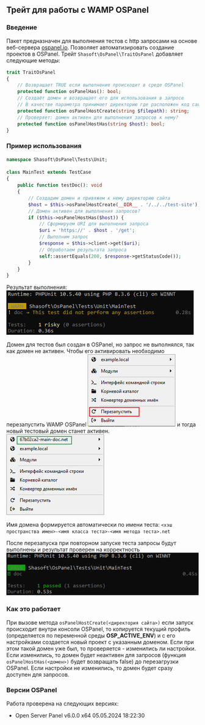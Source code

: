 ## Трейт для работы с WAMP OSPanel

### Введение

Пакет предназначен для выполнения тестов с http запросами на основе веб-сервера [ospanel.io](https://ospanel.io).
Позволяет автоматизировать создание проектов в OSPanel. Трейт `Shasoft\OsPanel\TraitOsPanel` добавляет следующие методы:
```php
trait TraitOsPanel
{
    // Возвращает TRUE если выполнение происходит в среде OSPanel
    protected function osPanelHas(): bool;
    // Создаёт домен и возвращает его для использования в запросе
    // В качестве параметра принимает директорию где расположен код сайта
    protected function osPanelHostCreate(string $filepath): string;
    // Проверяет: домен активен для выполнения запросов к нему?
    protected function osPanelHostHas(string $host): bool;
}    
```

### Пример использования

```php
namespace Shasoft\OsPanel\Tests\Unit;

class MainTest extends TestCase
{
    public function testDoc(): void
    {
        // Создадим домен и привяжем к нему директорию сайта
        $host = $this->osPanelHostCreate(__DIR__ . '/../../test-site');
        // Домен активен для выполнения запросов?
        if ($this->osPanelHostHas($host)) {
            // Сформируем URI для выполнения запроса
            $uri = 'https://' . $host . '/get';
            // Выполним запрос
            $response = $this->client->get($uri);
            // Обработаем результата запроса
            self::assertEquals(200, $response->getStatusCode());
        }
    }
}
```
Результат выполнения:
![](docs/example0.png)

Домен для тестов был создан в OSPanel, но запрос не выполнялся, так как домен не активен. Чтобы его активировать необходимо перезапустить WAMP OSPanel
![](docs/menu.png)
и тогда новый тестовый домен станет активен. 
![](docs/menuActive.png)

Имя домена формируется автоматически по имени теста:
`<хэш пространства имен>-<имя класса теста>-<имя метода теста>.net`

После перезапуска при повторном запуске теста запросы будут выполнены и результат проверен на корректность
![](docs/example.png)

### Как это работает

При вызове метода `osPanelHostCreate(<директория сайта>)` если запуск происходит внутри консоли OSPanel, то копируется текущий профиль (определяется по переменной среды **OSP_ACTIVE_ENV**) и с его настройками создается новый проект с указанным доменом. Если при этом такой домен уже был, то проверяется - изменились ли настройки. Если изменились, то домен будет неактивен для запросов (функция `osPanelHostHas(<домен>)` будет возвращать false) до перезагрузки OSPanel. Если настройки не изменились, то домен будет сразу доступен для запросов.

### Версии OSPanel
Работа проверена на следующих версиях:
* Open Server Panel v6.0.0 x64 05.05.2024 18:22:30